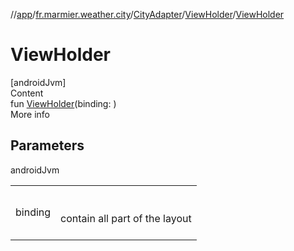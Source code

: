 //[app](../../../../index.md)/[fr.marmier.weather.city](../../index.md)/[CityAdapter](../index.md)/[ViewHolder](index.md)/[ViewHolder](-view-holder.md)



# ViewHolder  
[androidJvm]  
Content  
fun [ViewHolder](-view-holder.md)(binding: )  
More info  


## Parameters  
  
androidJvm  
  
| | |
|---|---|
| <a name="fr.marmier.weather.city/CityAdapter.ViewHolder/ViewHolder/#ItemCityBinding/PointingToDeclaration/"></a>binding| <a name="fr.marmier.weather.city/CityAdapter.ViewHolder/ViewHolder/#ItemCityBinding/PointingToDeclaration/"></a><br><br>contain all part of the layout<br><br>|
  
  



